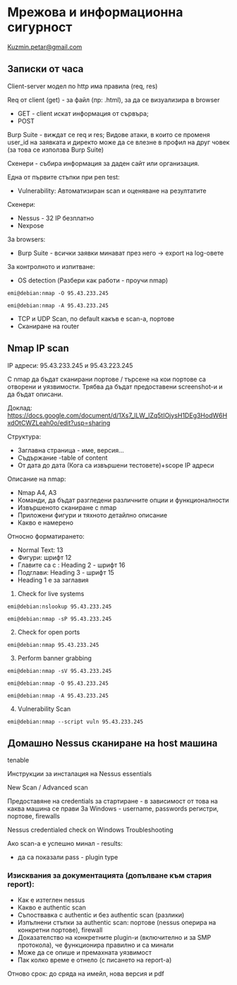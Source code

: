# Мрежова и информационна сигурност
Kuzmin.petar@gmail.com

## Записки от часа
Client-server модел по http има правила (req, res)

Req от client (get) - за файл (пр: .html), за да се визуализира в browser

- GET - client искат информация от сървъра;
- POST

Burp Suite - виждат се req и res; Видове атаки, в които се променя user_id на заявката и директо може да се влезне в профил на друг човек (за това се използва Burp Suite)


Скенери - събира информация за даден сайт или организация.

Една от първите стъпки при pen test:

- Vulnerability: Автоматизиран scan и оценяване на резултатите

Скенери:
- Nessus - 32 IP безплатно
- Nexpose

За browsers:
- Burp Suite - всички заявки минават през него -> export на log-овете

За контролното и изпитване:
- OS detection (Разбери как работи - проучи nmap)
```console
emi@debian:nmap -O 95.43.233.245
```
```console
emi@debian:nmap -A 95.43.233.245
```
- TCP и UDP Scan, по default какъв е scan-a, портове
- Сканиране на router
## Nmap IP scan 
IP адреси: 95.43.233.245 и 95.43.223.245

С nmap да бъдат сканирани портове / търсене на кои портове са отворени и уязвимости. Трябва да бъдат предоставени screenshot-и и да бъдат описани.

Доклад: https://docs.google.com/document/d/1Xs7_lLW_lZq5tIOjysH1DEg3HodW6HxdOtCWZLeah0o/edit?usp=sharing

Структура:
- Заглавна страница - име, версия...
- Съдържание -table of content
- От дата до дата (Кога са извършени тестовете)+scope IP адреси

Описание на nmap:
- Nmap A4, A3
- Команди, да бъдат разгледени различните опции и функционалности
- Извършеното сканиране с nmap
- Приложени фигури и тяхното детайлно описание
- Какво е намеренo

Относно форматирането:
- Normal Text: 13
- Фигури: шрифт 12
- Главите са с : Heading 2 - шрифт 16
- Подглави: Heading 3 - шрифт 15
- Heading 1 e за заглавия

1. Check for live systems
```console
emi@debian:nslookup 95.43.233.245
```
```console
emi@debian:nmap -sP 95.43.233.245
```
2. Check for open ports
```console
emi@debian:nmap 95.43.233.245
```
3. Perform banner grabbing
```console
emi@debian:nmap -sV 95.43.233.245
```
```console
emi@debian:nmap -O 95.43.233.245
```
```console
emi@debian:nmap -A 95.43.233.245
```
4. Vulnerability Scan
```console
emi@debian:nmap --script vuln 95.43.233.245
```

## Домашнo Nessus сканиране на host машина
tenable

Инструкции за инсталация на Nessus essentials 

New Scan / Advanced scan

Предоставяне на credentials за стартиране - в зависимост от това на каква машина се прави
За Windows - username, passwords регистри, портове, firewalls

Nessus credentialed check on Windows
Troubleshoоting 

Ако scan-а e успешнo минал - results:
- да са показали pass - plugin type

### Изисквания за документацията (допълване към стария report):
- Как е изтеглен nessus
- Какво е authentic scan
- Съпоствавка с authentic и без authentic scan (разлики)
- Изпълнени стъпки за authentic scan: портове (nessus оперира на конкретни портове), firewall
- Доказателство на конкретните plugin-и (включително и за SMP протокола), че функционира правилно и са минали
- Може да се опише и премахната уязвимост
- Пак колко време е отнело (с писането на report-a)

Отново срок: до сряда на имейл, нова версия и pdf


